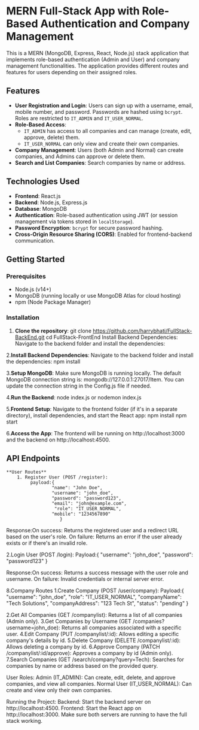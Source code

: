 # MERN Full-Stack App with Role-Based Authentication and Company Management

This is a MERN (MongoDB, Express, React, Node.js) stack application that implements role-based authentication (Admin and User) and company management functionalities. The application provides different routes and features for users depending on their assigned roles.

## Features

- **User Registration and Login**: Users can sign up with a username, email, mobile number, and password. Passwords are hashed using `bcrypt`. Roles are restricted to `IT_ADMIN` and `IT_USER_NORMAL`.
- **Role-Based Access**: 
  - `IT_ADMIN` has access to all companies and can manage (create, edit, approve, delete) them.
  - `IT_USER_NORMAL` can only view and create their own companies.
- **Company Management**: Users (both Admin and Normal) can create companies, and Admins can approve or delete them.
- **Search and List Companies**: Search companies by name or address.
  
## Technologies Used

- **Frontend**: React.js
- **Backend**: Node.js, Express.js
- **Database**: MongoDB
- **Authentication**: Role-based authentication using JWT (or session management via tokens stored in `localStorage`).
- **Password Encryption**: `bcrypt` for secure password hashing.
- **Cross-Origin Resource Sharing (CORS)**: Enabled for frontend-backend communication.

## Getting Started

### Prerequisites

- Node.js (v14+)
- MongoDB (running locally or use MongoDB Atlas for cloud hosting)
- npm (Node Package Manager)

### Installation

1. **Clone the repository**:
   git clone https://github.com/harrybhati/FullStack-BackEnd.git
   cd FullStack-FrontEnd
   Install Backend Dependencies: Navigate to the backend folder and install the dependencies:

2.**Install Backend Dependencies**: 
Navigate to the backend folder and install the dependencies:
  npm install

3.**Setup MongoDB**:
Make sure MongoDB is running locally.
The default MongoDB connection string is: mongodb://127.0.0.1:27017/Item. You can update the connection string in the Config.js file if needed.


4.**Run the Backend**:
  node index.js or nodemon index.js


5.**Frontend Setup**:
  Navigate to the frontend folder (if it's in a separate directory), install dependencies, and start the React app:
  npm install
  npm start

6.**Access the App**: The frontend will be running on http://localhost:3000 and the backend on http://localhost:4500.


## API Endpoints 
    **User Routes**
        1. Register User (POST /register):
             payload:{
                     "name": "John Doe",
                     "username": "john_doe",
                     "password": "password123",
                     "email": "john@example.com",
                      "role": "IT_USER_NORMAL",
                     "mobile": "1234567890"
                        }

  Response:On success: Returns the registered user and a redirect URL based on the user's role.
          On failure: Returns an error if the user already exists or if there's an invalid role.


  2.Login User (POST /login):
       Payload:{
                 "username": "john_doe",
                 "password": "password123"
                 }

  Response:On success: Returns a success message with the user role and username.
           On failure: Invalid credentials or internal server error.      





8.Company Routes
    1.Create Company (POST /user/company):
       Payload:{
                  "username": "john_doe",
                  "role": "IT_USER_NORMAL",
                   "companyName": "Tech Solutions",
                   "companyAddress": "123 Tech St",
                   "status": "pending"
                   }

  2.Get All Companies (GET /companylist):
       Returns a list of all companies (Admin only).
  3.Get Companies by Username (GET /companies?username=john_doe):
        Returns all companies associated with a specific user.
 4.Edit Company (PUT /companylist/:id):
       Allows editing a specific company's details by id.
5.Delete Company (DELETE /companylist/:id):
   Allows deleting a company by id.
6.Approve Company (PATCH /companylist/:id/approve):
   Approves a company by id (Admin only).
7.Search Companies (GET /search/company?query=Tech):
     Searches for companies by name or address based on the provided query.



User Roles:
         Admin (IT_ADMIN): Can create, edit, delete, and approve companies, and view all companies.
         Normal User (IT_USER_NORMAL): Can create and view only their own companies.




Running the Project:
                 Backend: Start the backend server on http://localhost:4500.
                Frontend: Start the React app on http://localhost:3000.
               Make sure both servers are running to have the full stack working.




              
